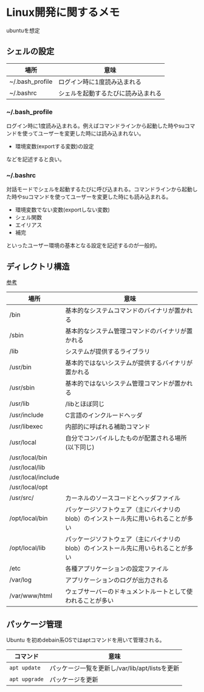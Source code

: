 # Linux開発に関するメモ

ubuntuを想定

## シェルの設定

|場所|意味|
|---|---|
|~/.bash_profile|ログイン時に1度読み込まれる|
|~/.bashrc|シェルを起動するたびに読み込まれる|

### ~/.bash_profile

ログイン時に1度読み込まれる。例えばコマンドラインから起動した時やsuコマンドを使ってユーザーを変更した時には読み込まれない。

- 環境変数(exportする変数)の設定

などを記述すると良い。

### ~/.bashrc

対話モードでシェルを起動するたびに呼び込まれる。コマンドラインから起動した時やsuコマンドを使ってユーザーを変更した時にも読み込まれる。

- 環境変数でない変数(exportしない変数)
- シェル関数
- エイリアス
- 補完

といったユーザー環境の基本となる設定を記述するのが一般的。

## ディレクトリ構造

[参考](http://ja.wikipedia.org/wiki/Filesystem_Hierarchy_Standard)

|場所|意味|
|---|---|
|/bin|基本的なシステムコマンドのバイナリが置かれる|
|/sbin|基本的なシステム管理コマンドのバイナリが置かれる|
|/lib|システムが提供するライブラリ|
|/usr/bin|基本的ではないシステムが提供するバイナリが置かれる|
|/usr/sbin|基本的ではないシステム管理コマンドが置かれる|
|/usr/lib|/libとほぼ同じ|
|/usr/include|C言語のインクルードヘッダ|
|/usr/libexec|内部的に呼ばれる補助コマンド|
|/usr/local|自分でコンパイルしたものが配置される場所(以下同じ)|
|/usr/local/bin||
|/usr/local/lib||
|/usr/local/include||
|/usr/local/opt||
|/usr/src/|カーネルのソースコードとヘッダファイル|
|/opt/local/bin|パッケージソフトウェア（主にバイナリのblob）のインストール先に用いられることが多い|
|/opt/local/lib|パッケージソフトウェア（主にバイナリのblob）のインストール先に用いられることが多い|
|/etc|各種アプリケーションの設定ファイル|
|/var/log|アプリケーションのログが出力される|
|/var/www/html|ウェブサーバーのドキュメントルートとして使われることが多い|

## パッケージ管理

Ubuntu を初めdebain系OSではaptコマンドを用いて管理される。

|コマンド|意味|
|---|---|
|`apt update`|パッケージ一覧を更新し/var/lib/apt/listsを更新|
|`apt upgrade`|パッケージを更新|
